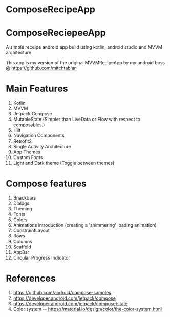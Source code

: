 # ComposeRecipeApp

# ComposeReciepeeApp
A simple receipe android app build using kotlin, android studio and MVVM architecture.

This app is my version of the original MVVMRecipeApp by my android boss @ https://github.com/mitchtabian 

# Main Features
1. Kotlin
2. MVVM
3. Jetpack Compose
4. MutableState (Simpler than LiveData or Flow with respect to composables.)
5. Hilt
6. Navigation Components
7. Retrofit2
8. Single Activity Architecture
9. App Themes
10. Custom Fonts
11. Light and Dark theme (Toggle between themes)

# Compose features
1. Snackbars
2. Dialogs
3. Theming
4. Fonts
5. Colors
6. Animations introduction (creating a 'shimmering' loading animation)
7. ConstraintLayout
8. Rows
9. Columns
10. Scaffold
11. AppBar
12. Circular Progress Indicator 

# References
1. https://github.com/android/compose-samples
2. https://developer.android.com/jetpack/compose
3. https://developer.android.com/jetpack/compose/state
4. Color system -- https://material.io/design/color/the-color-system.html
